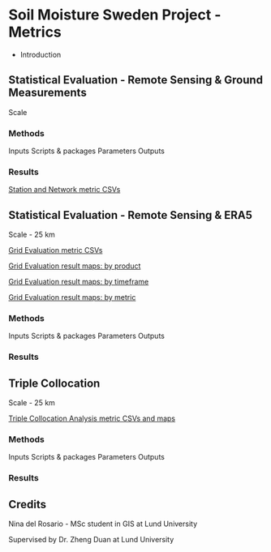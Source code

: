 # Soil Moisture Sweden Project - Metrics

* Introduction

## Statistical Evaluation - Remote Sensing & Ground Measurements
Scale

### Methods

Inputs
Scripts & packages
Parameters
Outputs

### Results

[Station and Network metric CSVs](https://github.com/ninadel/soil-moisture-sweden/tree/master/metrics/station_evaluation)

## Statistical Evaluation - Remote Sensing & ERA5
Scale - 25 km

[Grid Evaluation metric CSVs](https://github.com/ninadel/soil-moisture-sweden/tree/master/metrics/grid_evaluation)

[Grid Evaluation result maps: by product](https://github.com/ninadel/soil-moisture-sweden/tree/master/metrics/grid_evaluation/maps/products)

[Grid Evaluation result maps: by timeframe](https://github.com/ninadel/soil-moisture-sweden/tree/master/metrics/grid_evaluation/maps/timeframes)

[Grid Evaluation result maps: by metric](https://github.com/ninadel/soil-moisture-sweden/tree/master/metrics/grid_evaluation/maps/metrics)


### Methods

Inputs
Scripts & packages
Parameters
Outputs

### Results

## Triple Collocation
Scale - 25 km

[Triple Collocation Analysis metric CSVs and maps](https://github.com/ninadel/soil-moisture-sweden/tree/master/metrics/tc_evaluation)

### Methods
Inputs
Scripts & packages
Parameters
Outputs

### Results

## Credits

Nina del Rosario - MSc student in GIS at Lund University

Supervised by Dr. Zheng Duan at Lund University